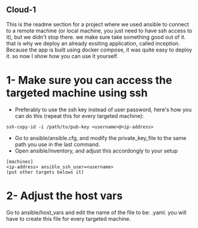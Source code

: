 ## Cloud-1
This is the readme section for a project where we used ansible to connect to a remote machine (or local machine, you just need to have ssh access to it), but we didn't stop there. we make sure take something good out of it. that is why we deploy an already exsiting application, called inception. Because the app is built using docker compose, it was quite easy to deploy it. so now I show how you can use it yourself.
# 1- Make sure you can access the targeted machine using ssh
- Preferably to use the ssh key instead of user password, here's how you can do this (repeat this for every targeted machine):
```
ssh-copy-id -i /path/to/pub-key <username>@<ip-address>
```
- Go to ansible/ansible.cfg, and modify the private_key_file to the same path you use in the last command.
- Open ansible/inventory, and adjust this accordongly to your setup
```
[machines]
<ip-address> ansible_ssh_user=<username>
(put other targets belows it)
```
# 2- Adjust the host vars
Go to ansible/host_vars and edit the name of the file to be: <ip-address>.yaml.
you will have to create this file for every targeted machine.
